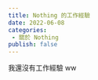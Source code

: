 ```yaml
---
title: Nothing 的工作經驗
date: 2022-06-08
categories: 
 - 關於 Nothing
publish: false
---
```


我還沒有工作經驗 ww